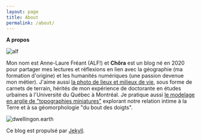```yaml
---
layout: page
title: About
permalink: /about/
---
```


**A propos**

![alf]({{"/assets/alf_blue.jpg"|absolute_url}})

Mon nom est Anne-Laure Fréant (ALF!) et **Chôra** est un blog né en 2020 pour partager mes lectures et réflexions en lien avec la géographie (ma formation d'origine) et les humanités numériques (une passion devenue mon métier). J'aime aussi [la photo de lieux et milieux de vie](/anthropoweb/photographies.html), sous forme de carnets de terrain, hérités de mon expérience de doctorante en études urbaines à l'Université du Québec à Montréal. Je pratique aussi [le modelage en argile de "topographies miniatures"](https://www.instagram.com/dwelling_on_earth/) explorant notre relation intime à la Terre et à sa géomorphologie "du bout des doigts".

![dwellingon.earth]({{"/assets/dwellingonearth.png"|absolute_url}})

Ce blog est propulsé par [Jekyll](https://jekyllrb.com/).
